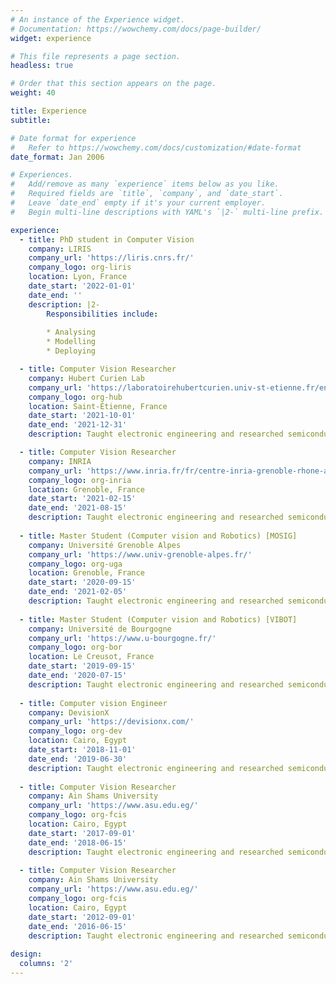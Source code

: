 ```yaml
---
# An instance of the Experience widget.
# Documentation: https://wowchemy.com/docs/page-builder/
widget: experience

# This file represents a page section.
headless: true

# Order that this section appears on the page.
weight: 40

title: Experience
subtitle:

# Date format for experience
#   Refer to https://wowchemy.com/docs/customization/#date-format
date_format: Jan 2006

# Experiences.
#   Add/remove as many `experience` items below as you like.
#   Required fields are `title`, `company`, and `date_start`.
#   Leave `date_end` empty if it's your current employer.
#   Begin multi-line descriptions with YAML's `|2-` multi-line prefix.

experience:
  - title: PhD student in Computer Vision 
    company: LIRIS
    company_url: 'https://liris.cnrs.fr/'
    company_logo: org-liris
    location: Lyon, France
    date_start: '2022-01-01'
    date_end: ''
    description: |2-
        Responsibilities include:
        
        * Analysing
        * Modelling
        * Deploying

  - title: Computer Vision Researcher 
    company: Hubert Curien Lab 
    company_url: 'https://laboratoirehubertcurien.univ-st-etienne.fr/en/index.html'
    company_logo: org-hub
    location: Saint-Étienne, France
    date_start: '2021-10-01'
    date_end: '2021-12-31'
    description: Taught electronic engineering and researched semiconductor physics.

  - title: Computer Vision Researcher 
    company: INRIA 
    company_url: 'https://www.inria.fr/fr/centre-inria-grenoble-rhone-alpes'
    company_logo: org-inria
    location: Grenoble, France
    date_start: '2021-02-15'
    date_end: '2021-08-15'
    description: Taught electronic engineering and researched semiconductor physics.
    
  - title: Master Student (Computer vision and Robotics) [MOSIG]
    company: Université Grenoble Alpes 
    company_url: 'https://www.univ-grenoble-alpes.fr/'
    company_logo: org-uga
    location: Grenoble, France
    date_start: '2020-09-15'
    date_end: '2021-02-05'
    description: Taught electronic engineering and researched semiconductor physics.
    
  - title: Master Student (Computer vision and Robotics) [VIBOT] 
    company: Université de Bourgogne 
    company_url: 'https://www.u-bourgogne.fr/'
    company_logo: org-bor
    location: Le Creusot, France
    date_start: '2019-09-15'
    date_end: '2020-07-15'
    description: Taught electronic engineering and researched semiconductor physics.
    
  - title: Computer vision Engineer 
    company: DevisionX 
    company_url: 'https://devisionx.com/'
    company_logo: org-dev
    location: Cairo, Egypt
    date_start: '2018-11-01'
    date_end: '2019-06-30'
    description: Taught electronic engineering and researched semiconductor physics.
        
  - title: Computer Vision Researcher 
    company: Ain Shams University 
    company_url: 'https://www.asu.edu.eg/'
    company_logo: org-fcis
    location: Cairo, Egypt
    date_start: '2017-09-01'
    date_end: '2018-06-15'
    description: Taught electronic engineering and researched semiconductor physics.
        
  - title: Computer Vision Researcher 
    company: Ain Shams University 
    company_url: 'https://www.asu.edu.eg/'
    company_logo: org-fcis
    location: Cairo, Egypt
    date_start: '2012-09-01'
    date_end: '2016-06-15'
    description: Taught electronic engineering and researched semiconductor physics.
    
design:
  columns: '2'
---
```

